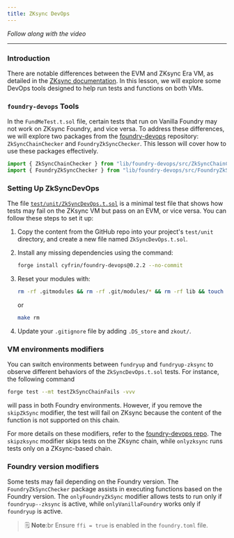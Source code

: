 ```yaml
---
title: ZKsync DevOps
---
```


_Follow along with the video_

---

### Introduction

There are notable differences between the EVM and ZKsync Era VM, as detailed in the [ZKsync documentation](https://docs.zksync.io/build/developer-reference/ethereum-differences/evm-instructions). In this lesson, we will explore some DevOps tools designed to help run tests and functions on both VMs.

### `foundry-devops` Tools

In the `FundMeTest.t.sol` file, certain tests that run on Vanilla Foundry may not work on ZKsync Foundry, and vice versa. To address these differences, we will explore two packages from the [foundry-devops](https://github.com/Cyfrin/foundry-devops) repository: `ZkSyncChainChecker` and `FoundryZkSyncChecker`. This lesson will cover how to use these packages effectively.

```js
import { ZkSyncChainChecker } from "lib/foundry-devops/src/ZkSyncChainChecker.sol";
import { FoundryZkSyncChecker } from "lib/foundry-devops/src/FoundryZkSyncChecker.sol";
```

### Setting Up ZkSyncDevOps

The file [`test/unit/ZkSyncDevOps.t.sol`](https://github.com/Cyfrin/foundry-fund-me-cu/blob/main/test/unit/ZkSyncDevOps.t.sol) is a minimal test file that shows how tests may fail on the ZKsync VM but pass on an EVM, or vice versa. You can follow these steps to set it up:

1. Copy the content from the GitHub repo into your project's `test/unit` directory, and create a new file named `ZkSyncDevOps.t.sol`.
2. Install any missing dependencies using the command:

   ```bash
   forge install cyfrin/foundry-devops@0.2.2 --no-commit
   ```

3. Reset your modules with:

   ```bash
   rm -rf .gitmodules && rm -rf .git/modules/* && rm -rf lib && touch .gitmodules && git add . && git commit -m "modules"
   ```

   or

   ```bash
   make rm
   ```

4. Update your `.gitignore` file by adding `.DS_store` and `zkout/`.

### VM environments modifiers

You can switch environments between `fundryup` and `fundryup-zksync` to observe different behaviors of the `ZkSyncDevOps.t.sol` tests. For instance, the following command

```bash
forge test --mt testZkSyncChainFails -vvv
```

will pass in both Foundry environments. However, if you remove the `skipZkSync` modifier, the test will fail on ZKsync because the content of the function is not supported on this chain.

For more details on these modifiers, refer to the [foundry-devops repo](https://github.com/Cyfrin/foundry-devops?tab=readme-ov-file#usage---zksync-checker). The `skipzksync` modifier skips tests on the ZKsync chain, while `onlyzksync` runs tests only on a ZKsync-based chain.

### Foundry version modifiers

Some tests may fail depending on the Foundry version. The `FoundryZkSyncChecker` package assists in executing functions based on the Foundry version. The `onlyFoundryZkSync` modifier allows tests to run only if `foundryup--zksync` is active, while `onlyVanillaFoundry` works only if `foundryup` is active.

> 🗒️ **Note**:br
> Ensure `ffi = true` is enabled in the `foundry.toml` file.
